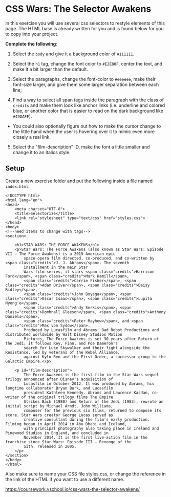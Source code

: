 # CSS Wars: The Selector Awakens

In this exercise you will use several css selectors to restyle elements of this page. The HTML base is already written for you and is found below for you to copy into your project.

**Complete the following**:

1. Select the `body` and give it a background color of `#111111`.

2. Select the `h1` tag, change the font color to `#E2E80F`, center the text, and make it a bit larger than the default.

3. Select the paragraphs, change the font-color to `#eeeeee`, make their font-size larger, and give them some larger separation between each line;

4. Find a way to select all span tags inside the paragraph with the class of `credits` and make them look like anchor links (i.e. underline and colored blue, or another color that is easier to read on the dark background like `#49DAFF`).

  * You could also optionally figure out how to make the cursor change to the little hand when the user is hovering over it to mimic even more closely a real link.

5. Select the "film-description" ID, make the font a little smaller and change it to an italics style.

## Setup
Create a new exercise folder and put the following inside a file named `index.html`:

```
<!DOCTYPE html>  
<html lang="en">  
<head>  
    <meta charset="UTF-8">
    <title>Selectorize</title>
    <link rel="stylesheet" type="text/css" href="styles.css">
</head>  
<body>  
<!--need items to change with tags-->  
<section>

    <h1>STAR WARS: THE FORCE AWAKENS</h1>
    <p>Star Wars: The Force Awakens (also known as Star Wars: Episode VII – The Force Awakens) is a 2015 American epic
        space opera film directed, co-produced, and co-written by <span class="credits">J. J. Abrams</span>. The seventh
        installment in the main Star
        Wars film series, it stars <span class="credits">Harrison Ford</span>, <span class="credits">Mark Hamill</span>,
        <span class="credits">Carrie Fisher</span>, <span class="credits">Adam Driver</span>, <span class="credits">Daisy Ridley</span>,
        <span class="credits">John Boyega</span>, <span class="credits">Oscar Isaac</span>, <span class="credits">Lupita Nyong'o</span>,
        <span class="credits">Andy Serkis</span>, <span class="credits">Domhnall Gleeson</span>, <span class="credits">Anthony Daniels</span>,
        <span class="credits">Peter Mayhew</span>, and <span class="credits">Max von Sydow</span>.
        Produced by Lucasfilm and Abrams' Bad Robot Productions and distributed worldwide by Walt Disney Studios Motion
        Pictures, The Force Awakens is set 30 years after Return of the Jedi; it follows Rey, Finn, and Poe Dameron's
        search for Luke Skywalker and their fight alongside the Resistance, led by veterans of the Rebel Alliance,
        against Kylo Ren and the First Order, a successor group to the Galactic Empire.</p>

    <p id="film-description">
        The Force Awakens is the first film in the Star Wars sequel trilogy announced after Disney's acquisition of
        Lucasfilm in October 2012. It was produced by Abrams, his longtime collaborator Bryan Burk, and Lucasfilm
        president Kathleen Kennedy. Abrams and Lawrence Kasdan, co-writer of the original trilogy films The Empire
        Strikes Back (1980) and Return of the Jedi (1983), rewrote an initial script by Michael Arndt. John Williams,
        composer for the previous six films, returned to compose its score. Star Wars creator George Lucas served as
        creative consultant during the film's early production. Filming began in April 2014 in Abu Dhabi and Iceland,
        with principal photography also taking place in Ireland and Pinewood Studios in England, and concluded in
        November 2014. It is the first live-action film in the franchise since Star Wars: Episode III – Revenge of the
        Sith, released in 2005.
    </p>
</section>  
</body>  
</html>  
```

Also make sure to name your CSS file styles.css, or change the reference in the link of the HTML if you want to use a different name.

https://coursework.vschool.io/css-wars-the-selector-awakens/

